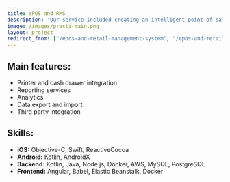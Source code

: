 ```yaml
---
title: ePOS and RMS
description: 'Our service included creating an intelligent point-of-sale application which runs on iPads. The application is widely used in Israel and since 2016 has been successfully entering European market. We were responsible for providing: backend server, web application a set of mobile applications including the main POS app, customer facing application, self-checkout application. In addition to development we are still taking care of the management, testing and the maintenance of the system.'           
image: /images/practi-main.png
layout: project
redirect_from: ["/epos-and-retail-management-system", "/epos-and-retail-management-system/"]
---
```


## Main features:
* Printer and cash drawer integration
* Reporting services
* Analytics
* Data export and import
* Third party integration

## Skills:
- **iOS:** Objective-C, Swift, ReactiveCocoa
- **Android:** Kotlin, AndroidX
- **Backend:** Kotlin, Java, Node.js, Docker, AWS, MySQL, PostgreSQL
- **Frontend:** Angular, Babel, Elastic Beanstalk, Docker
